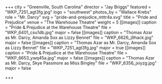 +++
city = "Greenville, South Carolina"
director = "Jay Briggs"
featured = "WKP_7251_agt3fg.jpg"
logo = "southwest"
photos_by = "Wallace Krebs"
role = "Mr. Darcy"
svg = "pride-and-prejudice_mttr4a.svg"
title = "Pride and Prejudice"
venue = "The Warehouse Theatre"
weight = 5
[[images]]
caption = "Pride & Prejudice at the Warehouse Theatre"
file = "WKP_6401_csu1db.jpg"
major = false
[[images]]
caption = "Thomas Azar as Mr. Darcy, Amanda Sox as Lizzy Bennet"
file = "WKP_6626_j9hack.jpg"
major = false
[[images]]
caption = "Thomas Azar as Mr. Darcy, Amanda Sox as Lizzy Bennet"
file = "WKP_7251_agt3fg.jpg"
major = true
[[images]]
caption = "Pride & Prejudice at the Warehouse Theatre"
file = "WKP_6653_ywq45a.jpg"
major = false
[[images]]
caption = "Thomas Azar as Mr. Darcy, Skye Passmore as Miss Bingley"
file = "WKP_6356_jxiyzg.jpg"
major = false

+++
